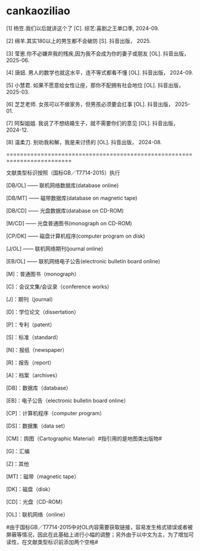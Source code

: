 # cankaoziliao

[1] 杨笠.我们以后就讲这个了  [C]. 综艺:喜剧之王单口季, 2024-09.

[2] 绵羊.其实180以上的男生都不会破防  [S]. 抖音出版， 2025.

[3] 莹崽.你不必嫌弃我的残疾,因为我不会成为你的妻子或朋友  [OL]. 抖音出版， 2025-06.

[4] 唐妞. 男人的数学也就这水平，连不等式都看不懂  [OL]. 抖音出版， 2024-09.

[5] 小慧君. 如果不愿意给女性让座，那你不配拥有社会地位  [OL]. 抖音出版， 2025-03.

[6] 芝芝老师. 女孩可以不做家务，但男孩必须要会扛事  [OL]. 抖音出版， 2025-01.

[7] 阿梨姐姐. 我说了不想结婚生子，就不需要你们的意见  [OL]. 抖音出版， 2024-12.

[8] 温柔刀. 别劝我和解，我是来讨债的  [OL]. 抖音出版， 2024-08.







=========================================================================


文献类型标识按照（国标GB／T7714-2015）执行

[DB/OL] —— 联机网络数据库(database online)

[DB/MT] —— 磁带数据库(database on magnetic tape)

[DB/CD] —— 光盘数据库(database on CD-ROM)

[M/CD] —— 光盘普通图书(monograph on CD-ROM)

[CP/DK] —— 磁盘计算机程序(computer program on disk)

[J/OL] —— 联机网络期刊(journal online)

[EB/OL] —— 联机网络电子公告(electronic bulletin board online)

[M]：普通图书（monograph）

[C]：会议文集/会议录（conference works）

[J]：期刊（journal）

[D]：学位论文（dissertation）

[P]：专利（patent）

[S]：标准（standard）

[N]：报纸（newspaper）

[R]：报告（report）

[A]：档案（archives）

[DB]：数据库（database）

[EB]：电子公告（electronic bulletin board online）

[CP]：计算机程序（computer program）

[DS]：数据集（data set）

[CM]：舆图（Cartographic Material）#指引用的是地图类出版物#

[G]：汇编

[Z]：其他

[MT]：磁带（magnetic tape）

[DK]：磁盘（disk）

[CD]：光盘（CD-ROM）

[OL]：联机网络（online）


#由于国标GB／T7714-2015中对OL内容需要获取链接，容易发生格式错误或者被屏蔽等情况，因此在此基础上进行小幅的调整；另外由于以中文为主，为了增加可读性，在文献类型标识前添加两个空格#
